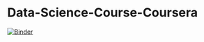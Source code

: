 # Data-Science-Course-Coursera
[![Binder](https://mybinder.org/badge_logo.svg)](https://mybinder.org/v2/gh/Teja1995/Data-Science-Course-Coursera/HEAD)


